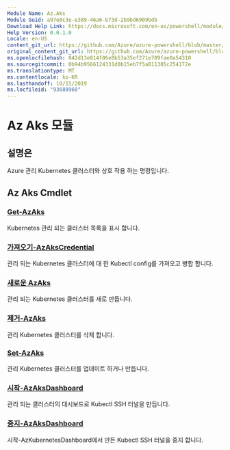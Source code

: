 ```yaml
---
Module Name: Az.Aks
Module Guid: a97e0c3e-e389-46a6-b73d-2b9bd6909bdb
Download Help Link: https://docs.microsoft.com/en-us/powershell/module/az.aks
Help Version: 0.0.1.0
Locale: en-US
content_git_url: https://github.com/Azure/azure-powershell/blob/master/src/Aks/Aks/help/Az.Aks.md
original_content_git_url: https://github.com/Azure/azure-powershell/blob/master/src/Aks/Aks/help/Az.Aks.md
ms.openlocfilehash: 842d13e814f06e8b53a35ef271e709fae0a54310
ms.sourcegitcommit: 0b94b9566124331d0b15eb7f5a811305c254172e
ms.translationtype: MT
ms.contentlocale: ko-KR
ms.lasthandoff: 10/15/2019
ms.locfileid: "93688960"
---
```

# Az Aks 모듈
## 설명은
Azure 관리 Kubernetes 클러스터와 상호 작용 하는 명령입니다.

## Az Aks Cmdlet
### [Get-AzAks](Get-AzAks.md)
Kubernetes 관리 되는 클러스터 목록을 표시 합니다.

### [가져오기-AzAksCredential](Import-AzAksCredential.md)
관리 되는 Kubernetes 클러스터에 대 한 Kubectl config를 가져오고 병합 합니다.

### [새로운 AzAks](New-AzAks.md)
관리 되는 Kubernetes 클러스터를 새로 만듭니다.

### [제거-AzAks](Remove-AzAks.md)
관리 Kubernetes 클러스터를 삭제 합니다.

### [Set-AzAks](Set-AzAks.md)
관리 Kubernetes 클러스터를 업데이트 하거나 만듭니다.

### [시작-AzAksDashboard](Start-AzAksDashboard.md)
관리 되는 클러스터의 대시보드로 Kubectl SSH 터널을 만듭니다.

### [중지-AzAksDashboard](Stop-AzAksDashboard.md)
시작-AzKubernetesDashboard에서 만든 Kubectl SSH 터널을 중지 합니다.

